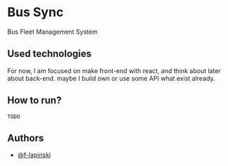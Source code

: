 
# Bus Sync

Bus Fleet Management System


## Used technologies

For now, I am focused on make front-end with react, and think about later about back-end. maybe I build own or use some API what exist already.

## How to run?
```
TODO
```

## Authors

- [@f-lapinski](https://www.github.com/f-lapinski)

